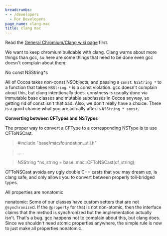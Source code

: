 ```yaml
---
breadcrumbs:
- - /developers
  - For Developers
page_name: clang-mac
title: clang mac
---
```


Read the [General Chromium/Clang wiki
page](http://code.google.com/p/chromium/wiki/Clang) first.

We want to keep chromium buildable with clang. Clang warns about more things
than gcc, so here are some things that need to be done even gcc doesn't complain
about them:

No const NSString\*s

All of Cocoa takes non-const NSObjects, and passing a `const NSString *` to a
function that takes `NSString *` is a const violation. gcc doesn't complain
about this, but clang intentionally does. constness is usually done via
immutable base classes and mutable subclasses in Cocoa anyway, so getting rid of
const isn't that bad. Also, we don't really have a choice. There is a good
chance what you are actually after is `NSString * const`.

**Converting between CFTypes and NSTypes**

The proper way to convert a CFType to a corresponding NSType is to use
CFToNSCast.

> #include "base/mac/foundation_util.h"

> .....

> NSString \*ns_string = base::mac::CFToNSCast(cf_string);

CFToNSCast avoids any ugly double C++ casts that you may dream up, is clang
safe, and only allows you to convert between properly toll-bridged types.

All properties are nonatomic

nonatomic: Some of our classes have custom setters that are not `@synchronize`d.
If the `@property` for that is not non-atomic, then the interface claims that
the method is synchronized but the implementation actually isn't. That's a bug.
gcc happens not to complain about this, but clang does. Since we shouldn't need
atomic properties anywhere, the simple rule is now to just make all properties
nonatomic.